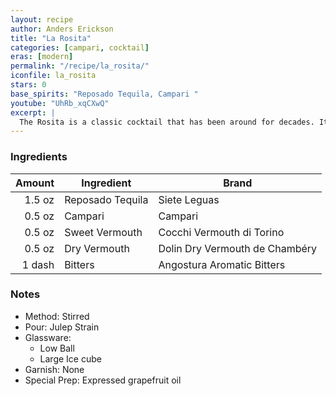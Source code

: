 ```yaml
---
layout: recipe
author: Anders Erickson
title: "La Rosita"
categories: [campari, cocktail]
eras: [modern]
permalink: "/recipe/la_rosita/"
iconfile: la_rosita
stars: 0
base_spirits: "Reposado Tequila, Campari "
youtube: "UhRb_xqCXwQ"
excerpt: |
  The Rosita is a classic cocktail that has been around for decades. It is a tequila-based drink that is similar to a Negroni, but with a few key differences. The Rosita uses equal parts tequila, Campari, and a blend of sweet and dry vermouth. It is typically garnished with an orange twist.
---
```


### Ingredients

| Amount | Ingredient       | Brand                          |
| -----: | ---------------- | ------------------------------ |
| 1.5 oz | Reposado Tequila | Siete Leguas                   |
| 0.5 oz | Campari          | Campari                        |
| 0.5 oz | Sweet Vermouth   | Cocchi Vermouth di Torino      |
| 0.5 oz | Dry Vermouth     | Dolin Dry Vermouth de Chambéry |
| 1 dash | Bitters          | Angostura Aromatic Bitters     |

### Notes

- Method: Stirred
- Pour: Julep Strain
- Glassware:
  - Low Ball
  - Large Ice cube
- Garnish: None
- Special Prep: Expressed grapefruit oil
